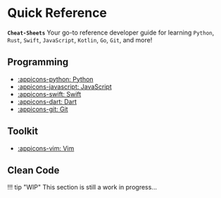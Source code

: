 # Quick Reference

**`Cheat-Sheets`** Your go-to reference developer guide for learning `Python`, `Rust`, `Swift`, `JavaScript`, `Kotlin`, `Go`, `Git`, and more!

## Programming

<div class="grid cards" markdown>

- [:appicons-python: Python](python/)
- [:appicons-javascript: JavaScript](javascript/)
- [:appicons-swift: Swift](swift/)
- [:appicons-dart: Dart](dart/)
- [:appicons-git: Git](git/)

</div>

## Toolkit

<div class="grid cards" markdown>

- [:appicons-vim: Vim](vim/)

</div>

## Clean Code

!!! tip "WIP"
    This section is still a work in progress...
